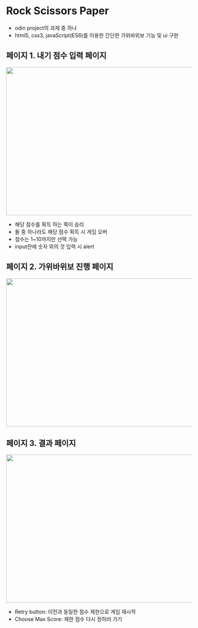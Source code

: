 # Rock Scissors Paper

- odin project의 과제 중 하나
- html5, css3, javaScript(ES6)를 이용한 간단한 가위바위보 기능 및 ui 구현

## 페이지 1. 내기 점수 입력 페이지

<!-- ![odin-rsp-1](https://github.com/JiWoo-Yoo/odin-rsp/assets/145994347/f0a9599f-bede-4105-8cb2-30b7d7775557) -->
<img src="https://github.com/JiWoo-Yoo/odin-rsp/assets/145994347/f0a9599f-bede-4105-8cb2-30b7d7775557" width="716" height="402">

- 해당 점수를 획득 하는 쪽이 승리
- 둘 중 하나라도 해당 점수 획득 시 게임 오버
- 점수는 1~10까지만 선택 가능
- input란에 숫자 외의 것 입력 시 alert

## 페이지 2. 가위바위보 진행 페이지

<!-- ![odin-rsp-2](https://github.com/JiWoo-Yoo/odin-rsp/assets/145994347/4d22cb2e-1657-44ab-963b-674139a021cc) -->
<img src="https://github.com/JiWoo-Yoo/odin-rsp/assets/145994347/4d22cb2e-1657-44ab-963b-674139a021cc" width="716" height="402">

## 페이지 3. 결과 페이지

<!-- ![odin-rsp-3](https://github.com/JiWoo-Yoo/odin-rsp/assets/145994347/a7649d99-e317-4d7e-ba8e-d67ea7498139) -->
<img src="https://github.com/JiWoo-Yoo/odin-rsp/assets/145994347/a7649d99-e317-4d7e-ba8e-d67ea7498139" width="716" height="402">

- Retry button: 이전과 동일한 점수 제한으로 게임 재시작
- Choose Max Score: 제한 점수 다시 정하러 가기

